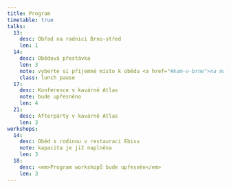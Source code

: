 ```yaml
---
title: Program
timetable: true
talks:
  13:
    desc: Obřad na radnici Brno-střed
    len: 1
  14:
    desc: Obědová přestávka
    len: 3
    note: vyberte si příjemné místo k obědu <a href="#kam-v-brne">na mapě</a>
    class: lunch pause
  17:
    desc: Konference v kavárně Atlas
    note: bude upřesněno
    len: 4
  21:
    desc: Afterpárty v kavárně Atlas
    len: 3
workshops:
  14:
    desc: Oběd s rodinou v restauraci Ebisu
    note: kapacita je již naplněna
    len: 3
  18:
    desc: <em>Program workshopů bude upřesněn</em>
    len: 3
---
```

